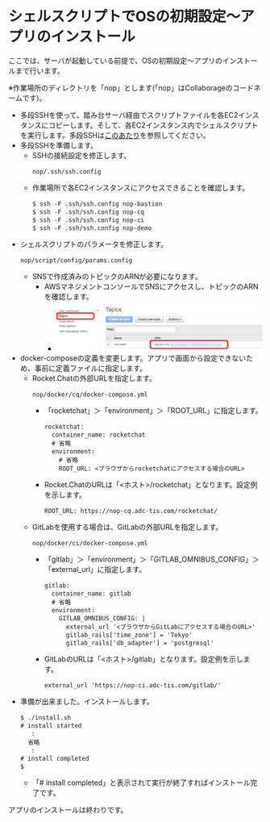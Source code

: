 シェルスクリプトでOSの初期設定～アプリのインストール
================================================================

ここでは、サーバが起動している前提で、OSの初期設定～アプリのインストールまで行います。

※作業場所のディレクトリを「nop」とします(「nop」はCollaborageのコードネームです)。

- 多段SSHを使って、踏み台サーバ経由でスクリプトファイルを各EC2インスタンスにコピーします。そして、各EC2インスタンス内でシェルスクリプトを実行します。多段SSHは[このあたり](https://www.google.co.jp/search?q=%E5%A4%9A%E6%AE%B5ssh&oq=%E5%A4%9A%E6%AE%B5ssh&gs_l=psy-ab.3..0i71k1l4.0.0.0.3362.0.0.0.0.0.0.0.0..0.0....0...1..64.psy-ab..0.0.0.vBzx5nON7hY)を参照してください。
- 多段SSHを準備します。
  - SSHの接続設定を修正します。
    ```
    nop/.ssh/ssh.config
    ```
  - 作業場所で各EC2インスタンスにアクセスできることを確認します。
    ```
    $ ssh -F .ssh/ssh.config nop-bastion
    $ ssh -F .ssh/ssh.config nop-cq
    $ ssh -F .ssh/ssh.config nop-ci
    $ ssh -F .ssh/ssh.config nop-demo
    ```
- シェルスクリプトのパラメータを修正します。
    ```
    nop/script/config/params.config
    ```
  - SNSで作成済みのトピックのARNが必要になります。
    - AWSマネジメントコンソールでSNSにアクセスし、トピックのARNを確認します。
      - ![SNSのトピックARN](images/aws-sns-topicarn.png)
- docker-composeの定義を変更します。アプリで画面から設定できないため、事前に定義ファイルに指定します。
  - Rocket.Chatの外部URLを指定します。
    ```
    nop/docker/cq/docker-compose.yml
    ```
    - 「rocketchat」＞「environment」＞「ROOT_URL」に指定します。
      ```
      rocketchat:
        container_name: rocketchat
        # 省略
        environment:
          # 省略
          ROOT_URL: <ブラウザからrocketchatにアクセスする場合のURL>
      ```
    - Rocket.ChatのURLは「<ホスト>/rocketchat」となります。設定例を示します。
      ```
      ROOT_URL: https://nop-cq.adc-tis.com/rocketchat/
      ```
  - GitLabを使用する場合は、GitLabの外部URLを指定します。
    ```
    nop/docker/ci/docker-compose.yml
    ```
    - 「gitlab」＞「environment」＞「GITLAB_OMNIBUS_CONFIG」＞「external_url」に指定します。
      ```
      gitlab:
        container_name: gitlab
        # 省略
        environment:
          GITLAB_OMNIBUS_CONFIG: |
            external_url '<ブラウザからGitLabにアクセスする場合のURL>'
            gitlab_rails['time_zone'] = 'Tokyo'
            gitlab_rails['db_adapter'] = 'postgresql'
      ```
    - GitLabのURLは「<ホスト>/gitlab」となります。設定例を示します。
      ```
      external_url 'https://nop-ci.adc-tis.com/gitlab/'
      ```
- 準備が出来ました。インストールします。
  ```
  $ ./install.sh
  # install started
     :
    省略
     :
  # install completed
  $ 
  ```
  - 「# install completed」と表示されて実行が終了すればインストール完了です。

アプリのインストールは終わりです。
